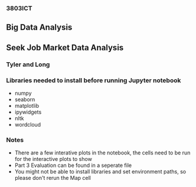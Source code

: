 ### 3803ICT
## Big Data Analysis
## Seek Job Market Data Analysis
### Tyler and Long
### Libraries needed to install before running Jupyter notebook
* numpy
* seaborn
* matplotlib
* ipywidgets
* nltk
* wordcloud

### Notes
* There are a few interative plots in the notebook, the cells need to be run for the interactive plots to show
* Part 3 Evaluation can be found in a seperate file
* You might not be able to install libraries and set environment paths, so please don't rerun the Map cell

